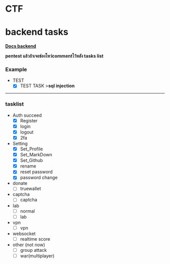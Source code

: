 # CTF

# backend tasks
**[Docs backend](https://github.com/Destroysec/CTF/blob/main/Docs/backend/ListOfContents.md)**

**pentest แล้วถ้าเจอช่องโหว่commentไว้หลัง tasks list**

### Example 

* TEST
  * [x] TEST TASK >__sql injection__

---
### tasklist
* Auth succeed
  * [x] Register
  * [x] login
  * [x] logout
  * [x] 2fa
* Setting
  * [x] Set_Profile
  * [x] Set_MarkDown
  * [x] Set_Github
  * [x] rename
  * [x] reset password
  * [x] password change
* donate
  * [ ] truewallet
* captcha
  * [ ] captcha
* lab 
  * [ ] normal
  * [ ] lab
* vpn
  * [ ] vpn
* websocket
  * [ ] realtime score
* other (not now)
  * [ ] group attack
  * [ ] war(multiplayer)
